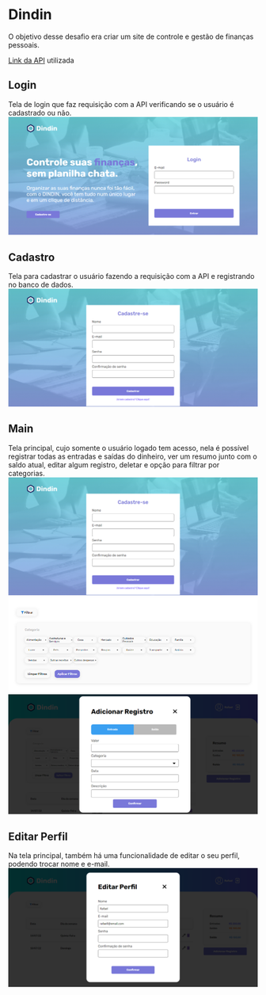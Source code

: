 <h1>Dindin</h1>

<p>O objetivo desse desafio era criar um site de controle e gestão de finanças pessoais.</p>
<a href="https://github.com/diasrafael1/desafio03-apiDindin-CubosAcademy">Link da API</a> utilizada

<h2>Login</h2>
Tela de login que faz requisição com a API verificando se o usuário é cadastrado ou não.
<img src="./src/assets/readme/LoginReadme.png" />

<h2>Cadastro</h2>
Tela para cadastrar o usuário fazendo a requisição com a API e registrando no banco de dados.
<img src="./src/assets/readme/RegisterReadme.png" />

<h2>Main</h2>
Tela principal, cujo somente o usuário logado tem acesso, nela é possível registrar todas as entradas e saídas do dinheiro, ver um resumo junto com o saldo atual, editar algum registro, deletar e opção para filtrar por categorias.
<img src="./src/assets/readme/RegisterReadme.png" />
<img src="./src/assets/readme/FiltroReadme.png" />
<img src="./src/assets/readme/AddRegisterReadme.png" />

<h2>Editar Perfil</h2>
Na tela principal, também há uma funcionalidade de editar o seu perfil, podendo trocar nome e e-mail.
<img src="./src/assets/readme/EditProfileReadme.png" />
